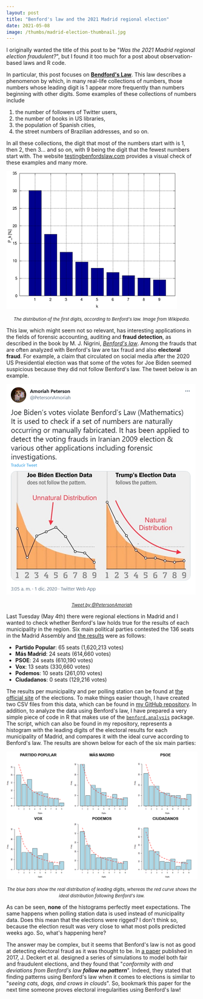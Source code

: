 ```yaml
---
layout: post
title: "Benford's law and the 2021 Madrid regional election"
date: 2021-05-08
image: /thumbs/madrid-election-thumbnail.jpg
---
```

I originally wanted the title of this post to be "*Was the 2021 Madrid regional election fraudulent?*", but I found it too much for a post about observation-based laws and R code.


In particular, this post focuses on [**Bendford's Law**](https://en.wikipedia.org/wiki/Benford%27s_law). This law describes a phenomenon by which, in many real-life collections of numbers, those numbers whose leading digit is 1 appear more frequently than numbers beginning with other digits. Some examples of these collections of numbers include

1. the number of followers of Twitter users,
2. the number of books in US libraries,
3. the population of Spanish cities,
4. the street numbers of Brazilian addresses, and so on.

In all these collections, the digit that most of the numbers start with is 1, then 2, then 3... and so on, with 9 being the digit that the fewest numbers start with.
The website [testingbenfordslaw.com](testingbenfordslaw.com) provides a visual check of these examples and many more.

![](/img/benford-distribution-450px.png)
*<center><small>The distribution of the first digits, according to Benford's law. Image from Wikipedia.</small></center>*

This law, which might seem not so relevant, has interesting applications in the fields of forensic accounting, auditing and **fraud detection**, as described in the book by M. J. Nigrini, [*Benford's law*](https://books.google.es/books/about/Benford_s_Law.html?id=Bh5Vr_I1NZoC). Among the frauds that are often analyzed with Benford's law are tax fraud and also **electoral fraud**. For example, a claim that circulated on social media after the 2020 US Presidential election was that some of the votes for Joe Biden seemed suspicious because they did not follow Benford's law. The tweet below is an example.

![](/img/twitter-benford-500px.png)
[*<center><small>Tweet by @PetersonAmoriah</small></center>*](https://twitter.com/PetersonAmoriah/status/1333593122861846528)

Last Tuesday (May 4th) there were regional elections in Madrid and I wanted to check whether Benford's law holds true for the results of each municipality in the region. Six main political parties contested the 136 seats in the Madrid Assembly and [the results](https://resultados2021.comunidad.madrid/Resultados/Comunidad-de-Madrid/0/es) were as follows:
* **Partido Popular**: 65 seats (1,620,213 votes)
* **Más Madrid**: 24 seats (614,660 votes)
* **PSOE**: 24 seats (610,190 votes)
* **Vox**: 13 seats (330,660 votes)
* **Podemos**: 10 seats (261,010 votes)
* **Ciudadanos**: 0 seats (129,216 votes)

The results per municipality and per polling station can be found at [the official site](https://resultados2021.comunidad.madrid/Mesas/es) of the elections. To make things easier though, I have created two CSV files from this data, which can be found in [my GitHub repository](https://github.com/quesadagranja/blog/tree/main/benfords_law). In addition, to analyze the data using Benford's law, I have prepared a very simple piece of code in R that makes use of the [``benford.analysis``](https://search.r-project.org/CRAN/refmans/benford.analysis/html/benford.html) package. The script, which can also be found in my repository, represents a histogram with the leading digits of the electoral results for each municipality of Madrid, and compares it with the ideal curve according to Benford's law. The results are shown below for each of the six main parties:

![](/img/benford-parties.png)
*<center><small>The blue bars show the real distribution of leading digits, whereas the red curve shows the ideal distribution following Benford's law.</small></center>*

As can be seen, **none** of the histograms perfectly meet expectations. The same happens when polling station data is used instead of municipality data. Does this mean that the elections were rigged? I don't think so, because the election result was very close to what most polls predicted weeks ago. So, what's happening here?

The answer may be complex, but it seems that Benford's law is not as good at detecting electoral fraud as it was thought to be. In [a paper](https://www.cambridge.org/core/journals/political-analysis/article/benfords-law-and-the-detection-of-election-fraud/3B1D64E822371C461AF3C61CE91AAF6D) published in 2017, J. Deckert et al. designed a series of simulations to model both fair and fraudulent elections, and they found that "_conformity with and deviations from Benford's law **follow no pattern**_". Indeed, they stated that finding patterns using Benford's law when it comes to elections is similar to "_seeing cats, dogs, and crows in clouds_". So, bookmark this paper for the next time someone proves electoral irregularities using Benford's law!